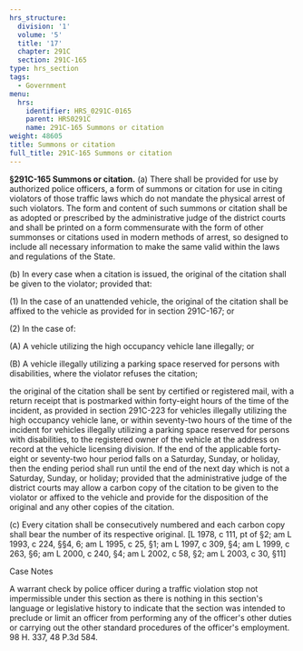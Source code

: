 ```yaml
---
hrs_structure:
  division: '1'
  volume: '5'
  title: '17'
  chapter: 291C
  section: 291C-165
type: hrs_section
tags:
  - Government
menu:
  hrs:
    identifier: HRS_0291C-0165
    parent: HRS0291C
    name: 291C-165 Summons or citation
weight: 48605
title: Summons or citation
full_title: 291C-165 Summons or citation
---
```

**§291C-165 Summons or citation.** (a) There shall be provided for use by authorized police officers, a form of summons or citation for use in citing violators of those traffic laws which do not mandate the physical arrest of such violators. The form and content of such summons or citation shall be as adopted or prescribed by the administrative judge of the district courts and shall be printed on a form commensurate with the form of other summonses or citations used in modern methods of arrest, so designed to include all necessary information to make the same valid within the laws and regulations of the State.

(b) In every case when a citation is issued, the original of the citation shall be given to the violator; provided that:

(1) In the case of an unattended vehicle, the original of the citation shall be affixed to the vehicle as provided for in section 291C-167; or

(2) In the case of:

(A) A vehicle utilizing the high occupancy vehicle lane illegally; or

(B) A vehicle illegally utilizing a parking space reserved for persons with disabilities, where the violator refuses the citation;

the original of the citation shall be sent by certified or registered mail, with a return receipt that is postmarked within forty-eight hours of the time of the incident, as provided in section 291C-223 for vehicles illegally utilizing the high occupancy vehicle lane, or within seventy-two hours of the time of the incident for vehicles illegally utilizing a parking space reserved for persons with disabilities, to the registered owner of the vehicle at the address on record at the vehicle licensing division. If the end of the applicable forty-eight or seventy-two hour period falls on a Saturday, Sunday, or holiday, then the ending period shall run until the end of the next day which is not a Saturday, Sunday, or holiday; provided that the administrative judge of the district courts may allow a carbon copy of the citation to be given to the violator or affixed to the vehicle and provide for the disposition of the original and any other copies of the citation.

(c) Every citation shall be consecutively numbered and each carbon copy shall bear the number of its respective original. [L 1978, c 111, pt of §2; am L 1993, c 224, §§4, 6; am L 1995, c 25, §1; am L 1997, c 309, §4; am L 1999, c 263, §6; am L 2000, c 240, §4; am L 2002, c 58, §2; am L 2003, c 30, §11]

Case Notes

A warrant check by police officer during a traffic violation stop not impermissible under this section as there is nothing in this section's language or legislative history to indicate that the section was intended to preclude or limit an officer from performing any of the officer's other duties or carrying out the other standard procedures of the officer's employment. 98 H. 337, 48 P.3d 584.